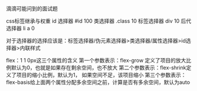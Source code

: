 滴滴可能问到的面试题

css标签继承与权重
id 选择器 #id 100
类选择器 .class 10
标签选择器 div 10
后代选择器 li a 0

对于选择器的选择应该是：标签选择器/伪元素选择器>类选择器/属性选择器>id选择器>内联样式

flex：1 1 0px这三个属性的含义
第一个参数表示：flex-grow 定义了项目的放大比例默认为0，也就是如果存在剩余空间，也不放大
第二个参数表示：flex-shrink定义了项目的缩小比例，默认为1， 如果空间不足，该项目缩小
第三个参数表示：flex-basis给上面两个属性分配多余空间之前，计算是否有多余空间，默认为auto
